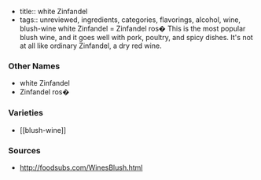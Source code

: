 - title:: white Zinfandel
- tags:: unreviewed, ingredients, categories, flavorings, alcohol, wine, blush-wine
white Zinfandel = Zinfandel ros� This is the most popular blush wine, and it goes well with pork, poultry, and spicy dishes. It's not at all like ordinary Zinfandel, a dry red wine.

### Other Names

* white Zinfandel
* Zinfandel ros�

### Varieties

* [[blush-wine]]

### Sources
* http://foodsubs.com/WinesBlush.html
